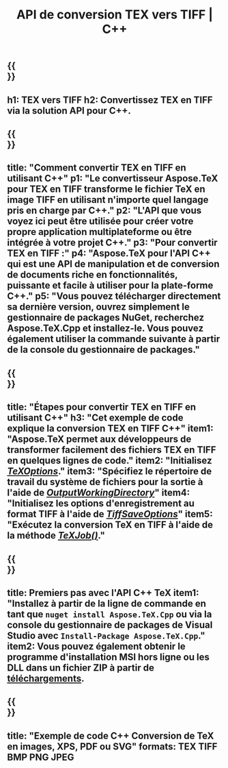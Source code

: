 ﻿---
translation: true
template: /_templates/_conversion-child-cpp.md
title: API de conversion TEX vers TIFF | C++
description: Fonctionnalité de conversion TeX vers TIFF. Intégrez cette bibliothèque C++ sur site dans votre projet ou utilisez des applications multiplateformes pour convertir TeX en TIFF.
keywords: tex en tiff api cpp, tex2tiff intègre c++
url: /cpp/conversion/tex-to-tiff/
family: tex
platformtag: cpp
feature: conversion
informat: TEX
outformat: TIFF
otherformats: BMP PNG JPEG PDF SVG XPS
---

{{<section banner>}}
---
h1: TEX vers TIFF
h2: Convertissez TEX en TIFF via la solution API pour C++.
---

{{<section overview>}}
---
title: "Comment convertir TEX en TIFF en utilisant C++"
p1: "Le convertisseur Aspose.TeX pour TEX en TIFF transforme le fichier TeX en image TIFF en utilisant n'importe quel langage pris en charge par C++."
p2: "L'API que vous voyez ici peut être utilisée pour créer votre propre application multiplateforme ou être intégrée à votre projet C++."
p3: "Pour convertir TEX en TIFF :"
p4: "Aspose.TeX pour l'API C++ qui est une API de manipulation et de conversion de documents riche en fonctionnalités, puissante et facile à utiliser pour la plate-forme C++."
p5: "Vous pouvez télécharger directement sa dernière version, ouvrez simplement le gestionnaire de packages NuGet, recherchez Aspose.TeX.Cpp et installez-le. Vous pouvez également utiliser la commande suivante à partir de la console du gestionnaire de packages."
---

{{<section feature1>}}
---
title: "Étapes pour convertir TEX en TIFF en utilisant C++"
h3: "Cet exemple de code explique la conversion TEX en TIFF C++"
item1: "Aspose.TeX permet aux développeurs de transformer facilement des fichiers TEX en TIFF en quelques lignes de code."
item2: "Initialisez [*TeXOptions*](https://reference.aspose.com/tex/cpp/class/aspose.te_x.te_x_options)."
item3: "Spécifiez le répertoire de travail du système de fichiers pour la sortie à l'aide de [*OutputWorkingDirectory*](https://reference.aspose.com/tex/cpp/class/aspose.te_x.te_x_options#aa4f4ea6dab7db5ba1b40800495f16f63)"
item4: "Initialisez les options d'enregistrement au format TIFF à l'aide de [*TiffSaveOptions*](https://reference.aspose.com/tex/cpp/class/aspose.te_x.presentation.image.tiff_save_options)"
item5: "Exécutez la conversion TeX en TIFF à l'aide de la méthode [*TeXJob()*](https://reference.aspose.com/tex/cpp/class/aspose.te_x.te_x_job)."
---

{{<section feature2>}}
---
title: Premiers pas avec l'API C++ TeX
item1: "Installez à partir de la ligne de commande en tant que ```nuget install Aspose.TeX.Cpp``` ou via la console du gestionnaire de packages de Visual Studio avec ```Install-Package Aspose.TeX.Cpp```."
item2: Vous pouvez également obtenir le programme d'installation MSI hors ligne ou les DLL dans un fichier ZIP à partir de [téléchargements](https://downloads.aspose.com/tex/cpp).
---

{{<section widget>}}
---
title: "Exemple de code C++ Conversion de TeX en images, XPS, PDF ou SVG"
formats: TEX TIFF BMP PNG JPEG
---